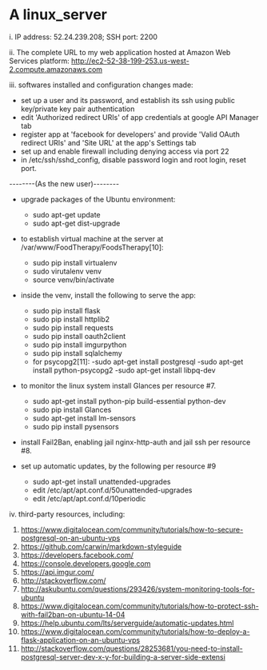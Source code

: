 # A linux_server
i. IP address: 52.24.239.208; SSH port: 2200

ii. The complete URL to my web application hosted at Amazon Web Services platform:
http://ec2-52-38-199-253.us-west-2.compute.amazonaws.com

iii. softwares installed and configuration changes made:
  - set up a user and its password, and establish its ssh using public key/private key
    pair authentication
  - edit 'Authorized redirect URIs' of app credentials at google API Manager tab
  - register app at 'facebook for developers' and provide 'Valid OAuth redirect
    URIs' and 'Site URL' at the app's Settings tab
  - set up and enable firewall including denying access via port 22
  - in /etc/ssh/sshd_config, disable password login and root login, reset port.
  
  --------(As the new user)--------
  - upgrade packages of the Ubuntu environment:
    - sudo apt-get update
    - sudo apt-get dist-upgrade
  - to establish virtual machine at the server at /var/www/FoodTherapy/FoodsTherapy[10]:
    - sudo pip install virtualenv
    - sudo virutalenv venv
    - source venv/bin/activate
  - inside the venv, install the following to serve the app:
    - sudo pip install flask
    - sudo pip install httplib2
    - sudo pip install requests
    - sudo pip install oauth2client
    - sudo pip install imgurpython
    - sudo pip install sqlalchemy
    - for psycopg2[11]:
      -sudo apt-get install postgresql
      -sudo apt-get install python-psycopg2
      -sudo apt-get install libpq-dev
  
  - to monitor the linux system install Glances per resource #7.
    - sudo apt-get install python-pip build-essential python-dev
    - sudo pip install Glances
    - sudo apt-get install lm-sensors
    - sudo pip install pysensors
  - install Fail2Ban, enabling jail nginx-http-auth and jail ssh per resource #8.
  - set up automatic updates, by the following per resource #9
    - sudo apt-get install unattended-upgrades
    - edit /etc/apt/apt.conf.d/50unattended-upgrades
    - edit /etc/apt/apt.conf.d/10periodic

iv. third-party resources, including:
  1. https://www.digitalocean.com/community/tutorials/how-to-secure-postgresql-on-an-ubuntu-vps
  2. https://github.com/carwin/markdown-styleguide
  3. https://developers.facebook.com/
  4. https://console.developers.google.com
  5. https://api.imgur.com/
  6. http://stackoverflow.com/
  7. http://askubuntu.com/questions/293426/system-monitoring-tools-for-ubuntu
  8. https://www.digitalocean.com/community/tutorials/how-to-protect-ssh-with-fail2ban-on-ubuntu-14-04
  9. https://help.ubuntu.com/lts/serverguide/automatic-updates.html
  10. https://www.digitalocean.com/community/tutorials/how-to-deploy-a-flask-application-on-an-ubuntu-vps
  11. http://stackoverflow.com/questions/28253681/you-need-to-install-postgresql-server-dev-x-y-for-building-a-server-side-extensi
